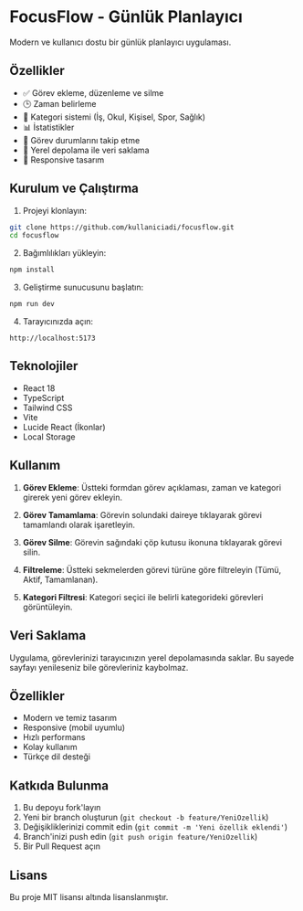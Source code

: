 # FocusFlow - Günlük Planlayıcı

Modern ve kullanıcı dostu bir günlük planlayıcı uygulaması.

## Özellikler

- ✅ Görev ekleme, düzenleme ve silme
- 🕒 Zaman belirleme
- 📂 Kategori sistemi (İş, Okul, Kişisel, Spor, Sağlık)
- 📊 İstatistikler
- 🔄 Görev durumlarını takip etme
- 💾 Yerel depolama ile veri saklama
- 📱 Responsive tasarım

## Kurulum ve Çalıştırma

1. Projeyi klonlayın:
```bash
git clone https://github.com/kullaniciadi/focusflow.git
cd focusflow
```

2. Bağımlılıkları yükleyin:
```bash
npm install
```

3. Geliştirme sunucusunu başlatın:
```bash
npm run dev
```

4. Tarayıcınızda açın:
```
http://localhost:5173
```

## Teknolojiler

- React 18
- TypeScript
- Tailwind CSS
- Vite
- Lucide React (İkonlar)
- Local Storage

## Kullanım

1. **Görev Ekleme**: Üstteki formdan görev açıklaması, zaman ve kategori girerek yeni görev ekleyin.

2. **Görev Tamamlama**: Görevin solundaki daireye tıklayarak görevi tamamlandı olarak işaretleyin.

3. **Görev Silme**: Görevin sağındaki çöp kutusu ikonuna tıklayarak görevi silin.

4. **Filtreleme**: Üstteki sekmelerden görevi türüne göre filtreleyin (Tümü, Aktif, Tamamlanan).

5. **Kategori Filtresi**: Kategori seçici ile belirli kategorideki görevleri görüntüleyin.

## Veri Saklama

Uygulama, görevlerinizi tarayıcınızın yerel depolamasında saklar. Bu sayede sayfayı yenileseniz bile görevleriniz kaybolmaz.

## Özellikler

- Modern ve temiz tasarım
- Responsive (mobil uyumlu)
- Hızlı performans
- Kolay kullanım
- Türkçe dil desteği

## Katkıda Bulunma

1. Bu depoyu fork'layın
2. Yeni bir branch oluşturun (`git checkout -b feature/YeniOzellik`)
3. Değişikliklerinizi commit edin (`git commit -m 'Yeni özellik eklendi'`)
4. Branch'inizi push edin (`git push origin feature/YeniOzellik`)
5. Bir Pull Request açın

## Lisans

Bu proje MIT lisansı altında lisanslanmıştır.
